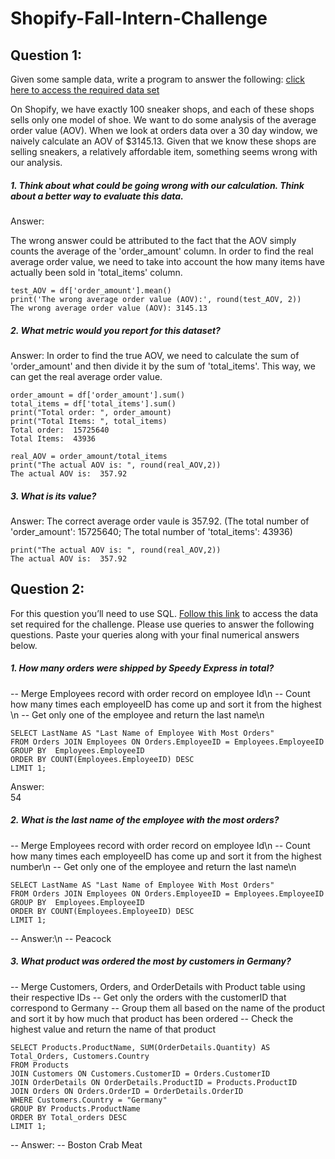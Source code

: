# Shopify-Fall-Intern-Challenge

## Question 1:

Given some sample data, write a program to answer the following: [click here to access the required data set](https://docs.google.com/spreadsheets/d/16i38oonuX1y1g7C_UAmiK9GkY7cS-64DfiDMNiR41LM/edit#gid=0)

  On Shopify, we have exactly 100 sneaker shops, and each of these shops sells only one model of shoe. We want to do some analysis of the average order value (AOV). When we look at orders data over a 30 day window, we naively calculate an AOV of $3145.13. Given that we know these shops are selling sneakers, a relatively affordable item, something seems wrong with our analysis. 

##### 1. Think about what could be going wrong with our calculation. Think about a better way to evaluate this data. 
Answer:

The wrong answer could be attributed to the fact that the AOV simply counts the average of the 'order_amount' column.
In order to find the real average order value, we need to take into account the how many items have actually been sold in 'total_items' column.

```
test_AOV = df['order_amount'].mean()
print('The wrong average order value (AOV):', round(test_AOV, 2))
The wrong average order value (AOV): 3145.13
```

##### 2. What metric would you report for this dataset?

Answer:
In order to find the true AOV, we need to calculate the sum of 'order_amount' and then divide it by the sum of 'total_items'.
This way, we can get the real average order value.

```
order_amount = df['order_amount'].sum()
total_items = df['total_items'].sum()
print("Total order: ", order_amount)
print("Total Items: ", total_items)
Total order:  15725640
Total Items:  43936

real_AOV = order_amount/total_items
print("The actual AOV is: ", round(real_AOV,2))
The actual AOV is:  357.92
```

##### 3. What is its value?

Answer:
The correct average order vaule is 357.92.
(The total number of 'order_amount': 15725640; The total number of 'total_items': 43936)

```
print("The actual AOV is: ", round(real_AOV,2))
The actual AOV is:  357.92
```

## Question 2: 

For this question you’ll need to use SQL. [Follow this link](https://www.w3schools.com/SQL/TRYSQL.ASP?FILENAME=TRYSQL_SELECT_ALL) to access the data set required for the challenge. Please use queries to answer the following questions. Paste your queries along with your final numerical answers below.

##### 1. How many orders were shipped by Speedy Express in total?

-- Merge Employees record with order record on employee Id\n
-- Count how many times each employeeID has come up and sort it from the highest \n
-- Get only one of the employee and return the last name\n

```
SELECT LastName AS "Last Name of Employee With Most Orders"
FROM Orders JOIN Employees ON Orders.EmployeeID = Employees.EmployeeID
GROUP BY  Employees.EmployeeID
ORDER BY COUNT(Employees.EmployeeID) DESC
LIMIT 1;
```
Answer:\
54

##### 2. What is the last name of the employee with the most orders?


-- Merge Employees record with order record on employee Id\n
-- Count how many times each employeeID has come up and sort it from the highest number\n
-- Get only one of the employee and return the last name\n

```
SELECT LastName AS "Last Name of Employee With Most Orders"
FROM Orders JOIN Employees ON Orders.EmployeeID = Employees.EmployeeID
GROUP BY  Employees.EmployeeID
ORDER BY COUNT(Employees.EmployeeID) DESC
LIMIT 1;
```

-- Answer:\n
-- Peacock

##### 3. What product was ordered the most by customers in Germany?

-- Merge Customers, Orders, and OrderDetails with Product table using their respective IDs
-- Get only the orders with the customerID that correspond to Germany
-- Group them all based on the name of the product and sort it by how much that product has been ordered
-- Check the highest value and return the name of that product

```
SELECT Products.ProductName, SUM(OrderDetails.Quantity) AS Total_Orders, Customers.Country
FROM Products
JOIN Customers ON Customers.CustomerID = Orders.CustomerID
JOIN OrderDetails ON OrderDetails.ProductID = Products.ProductID
JOIN Orders ON Orders.OrderID = OrderDetails.OrderID
WHERE Customers.Country = "Germany"
GROUP BY Products.ProductName
ORDER BY Total_orders DESC
LIMIT 1;
```

-- Answer:
-- Boston Crab Meat